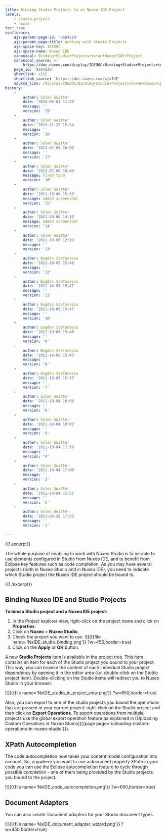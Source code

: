```yaml
---
title: Binding Studio Projects to an Nuxeo IDE Project
labels:
    - studio-project
    - howto
toc: true
confluence:
    ajs-parent-page-id: '8684219'
    ajs-parent-page-title: Working with Studio Projects
    ajs-space-key: IDEDOC
    ajs-space-name: Nuxeo IDE
    canonical: Binding+Studio+Projects+to+an+Nuxeo+IDE+Project
    canonical_source: >-
        https://doc.nuxeo.com/display/IDEDOC/Binding+Studio+Projects+to+an+Nuxeo+IDE+Project
    page_id: '8684228'
    shortlink: xIKE
    shortlink_source: 'https://doc.nuxeo.com/x/xIKE'
    source_link: /display/IDEDOC/Binding+Studio+Projects+to+an+Nuxeo+IDE+Project
history:
    - 
        author: Solen Guitter
        date: '2014-09-01 11:59'
        message: ''
        version: '19'
    - 
        author: Solen Guitter
        date: '2013-11-27 15:24'
        message: ''
        version: '18'
    - 
        author: Solen Guitter
        date: '2012-07-06 16:06'
        message: ''
        version: '17'
    - 
        author: Solen Guitter
        date: '2012-07-06 16:06'
        message: Fixed typo
        version: '16'
    - 
        author: Solen Guitter
        date: '2011-10-06 15:19'
        message: added screenshot
        version: '15'
    - 
        author: Solen Guitter
        date: '2011-10-06 14:10'
        message: added screenshot
        version: '14'
    - 
        author: Solen Guitter
        date: '2011-10-06 12:18'
        message: ''
        version: '13'
    - 
        author: Bogdan Stefanescu
        date: '2011-10-05 15:48'
        message: ''
        version: '12'
    - 
        author: Bogdan Stefanescu
        date: '2011-10-05 15:47'
        message: ''
        version: '11'
    - 
        author: Bogdan Stefanescu
        date: '2011-10-05 15:47'
        message: ''
        version: '10'
    - 
        author: Bogdan Stefanescu
        date: '2011-10-05 15:46'
        message: ''
        version: '9'
    - 
        author: Bogdan Stefanescu
        date: '2011-10-05 15:45'
        message: ''
        version: '8'
    - 
        author: Bogdan Stefanescu
        date: '2011-10-05 15:37'
        message: ''
        version: '7'
    - 
        author: Solen Guitter
        date: '2011-10-04 18:03'
        message: ''
        version: '6'
    - 
        author: Solen Guitter
        date: '2011-10-04 18:02'
        message: ''
        version: '5'
    - 
        author: Solen Guitter
        date: '2011-10-04 17:19'
        message: ''
        version: '4'
    - 
        author: Solen Guitter
        date: '2011-10-04 17:08'
        message: ''
        version: '3'
    - 
        author: Solen Guitter
        date: '2011-10-04 15:51'
        message: ''
        version: '2'
    - 
        author: Solen Guitter
        date: '2011-09-28 17:02'
        message: ''
        version: '1'

---
```

{{! excerpt}}

The whole purpose of enabling to work with Nuxeo Studio is to be able to use elements configured in Studio from Nuxeo IDE, and to benefit from Eclipse key features such as code completion. As you may have several projects (both in Nuxeo Studio and in Nuxeo IDE), you need to indicate which Studio project the Nuxeo IDE project should be bound to.

{{! /excerpt}}

## Binding Nuxeo IDE and Studio Projects

**To bind a Studio project and a Nuxeo IDE project:**

1.  In the Project explorer view, right-click on the project name and click on **Properties**.
2.  Click on **Nuxeo** > **Nuxeo Studio**.
3.  Check the project you want to use.
    ![]({{file name='NxIDE_studio_binding.png'}} ?w=450,border=true)
4.  Click on the **Apply** or **OK** button.

A new **Studio Projects** item is available in the project tree. This item contains an item for each of the Studio project you bound to your project. This way, you can browse the content of each individual Studio project dependency by opening it in the editor area (i.e. double-click on the Studio project item). Double-clicking on the Studio items will redirect you to Nuxeo Studio in your browser.

![]({{file name='NxIDE_studio_in_project_view.png'}} ?w=650,border=true)

Also, you can export to one of the studio projects you bound the operations that are present in your current project: right-click on the Studio project and then click on **Export Operations**.
To export operations from multiple projects use the global export operation feature as explained in [Uploading Custom Operations in Nuxeo Studio]({{page page='uploading-custom-operations-in-nuxeo-studio'}}).

## XPath Autocompletion

The code autocompletion now takes your content model configuration into account.
So, anywhere you want to use a document property XPath in your code you can use the Eclipse autocompletion feature to cycle through possible completion - one of them being provided by the Studio projects you bound to the project.

![]({{file name='NxIDE_code_autocompletion.png'}} ?w=650,border=true)

## Document Adapters

You can also create Document adapters for your Studio document types.

![]({{file name='NxIDE_document_adapter_wizard.png'}} ?w=450,border=true)

&nbsp;